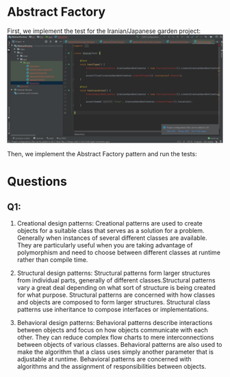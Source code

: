 # Abstract Factory 

First, we implement the test for the Iranian/Japanese garden project: 
![](screenshots/testabs.png)

Then, we implement the Abstract Factory pattern and run the tests: 



# Questions

## Q1:
1. Creational design patterns: Creational patterns are used to create objects for a suitable class that serves as a solution for a problem. Generally when instances of several different classes are available. They are particularly useful when you are taking advantage of polymorphism and need to choose between different classes at runtime rather than compile time.

2. Structural design patterns: Structural patterns form larger structures from individual parts, generally of different classes.Structural patterns vary a great deal depending on what sort of structure is being created for what purpose. Structural patterns are concerned with how classes and objects are composed to form larger structures. Structural class patterns use inheritance to compose interfaces or implementations. 

4. Behavioral design patterns: Behavioral patterns describe interactions between objects and focus on how objects communicate with each other. They can reduce complex flow charts to mere interconnections between objects of various classes. Behavioral patterns are also used to make the algorithm that a class uses simply another parameter that is adjustable at runtime. Behavioral patterns are concerned with algorithms and the assignment of responsibilities between objects.
